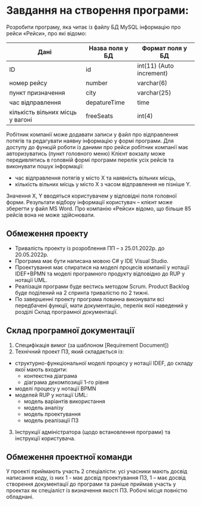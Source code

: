 # Завдання на створення програми:

Розробити програму, яка читає із файлу БД MySQL інформацію про рейси «Рейси», про які відомо:
 
| Дані | Назва поля у БД | Формат поля у БД |
| ------ | ------ | ------ |
| ID | id  | int(11) (Auto increment) |
| номер рейсу | number  | varchar(6) |
| пункт призначення | city | varchar(25) |
| час відправлення | depatureTime | time |
| кількість вільних місць у вагоні | freeSeats | int(4) |


Робітник компанії може додавати записи у файл про відправлення потягів та редагувати наявну інформацію у формі програми. Для доступу до функцій роботи із даними про рейси робітник компанії має авторизуватись (пункт головного меню)
Клієнт вокзалу може передивлятись в головній формі програми перелік усіх рейсів та виконувати пошук інформації:
- час відправлення потягів у місто X та наявність вільних місць,
- кількість вільних місць у місто X з часом відправлення не пізніше Y. 

Значення X, Y вводяться користувачем у відповідні поля головної форми. 
Результати відбору інформації користувач – клієнт може зберегти у файл MS Word.
Про компанію «Рейси» відомо, що більше 85 рейсів вона не може здійснювати.

## Обмеження проекту
- Тривалість проекту із розроблення ПП – з 25.01.2022р. до 20.05.2022р.
- Програма має бути написана мовою C# у IDE Visual Studio. 
- Проектування має спиратися на моделі процесів компанії у нотації IDEF+BPMN та моделі програмного продукту відповідно до RUP у нотації UML.
- Реалізація програми буде вестись методом Scrum. Product Backlog буде поділений на 2 спринта тривалістю по 2 тижні.
- По завершенні проекту програма повинна виконувати всі передбачені функції, мати документацію, перелік якої наведений у розділі Склад програмної документації.

## Склад програмної документації
1. Специфікація вимог (за шаблоном [Requirement Document])
2. Технічний проект ПЗ, який складається із:
- структурно-функціональної моделі процесу у нотації IDEF, до складу якої мають входити:
    + контекстна діаграма
    + діаграма декомпозиції 1-го рівня
- моделі процесу у нотації BPMN  
- моделей RUP у нотації UML:
    + модель варіантів використання
    + модель аналізу
    + модель проектування
    + модель реалізації ПЗ
 3. Інструкції адміністратора (щодо встановлення програми) та інструкції користувача.

## Обмеження проектної команди

У проекті приймають участь 2 спеціалісти: усі учасники мають досвід написання коду, із них 1 - має досвід проектування ПЗ, 1 – має досвід створення документації до програми та раніше приймав участь у проектах як спеціаліст із визначення якості ПЗ.
Робочі місця повністю обладнані.
